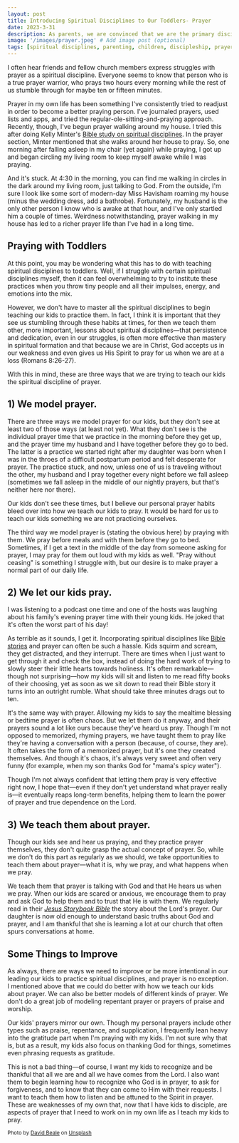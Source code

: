 ```yaml
---
layout: post
title: Introducing Spiritual Disciplines to Our Toddlers- Prayer
date: 2023-3-31
description: As parents, we are convinced that we are the primary disciplers of our children. We are stumbling our way through teaching our children how to pray.
image: '/images/prayer.jpeg' # Add image post (optional)
tags: [spiritual disciplines, parenting, children, discipleship, prayer]
---
```


I often hear friends and fellow church members express struggles with prayer as a spiritual discipline. Everyone seems to know that person who is a true prayer warrior, who prays two hours every morning while the rest of us stumble through for maybe ten or fifteen minutes. 

Prayer in my own life has been something I've consistently tried to readjust in order to become a better praying person. I've journaled prayers, used lists and apps, and tried the regular-ole-sitting-and-praying approach. Recently, though, I've begun prayer walking around my house. I tried this after doing Kelly Minter's [Bible study on spiritual disciplines](https://amzn.to/3lW7acw). In the prayer section, Minter mentioned that she walks around her house to pray. So, one morning after falling asleep in my chair (yet again) while praying, I got up and began circling my living room to keep myself awake while I was praying. 

And it's stuck. At 4:30 in the morning, you can find me walking in circles in the dark around my living room, just talking to God. From the outside, I'm sure I look like some sort of modern-day Miss Havisham roaming my house (minus the wedding dress, add a bathrobe). Fortunately, my husband is the only other person I know who is awake at that hour, and I've only startled him a couple of times.  Weirdness notwithstanding, prayer walking in my house has led to a richer prayer life than I've had in a long time. 

## Praying with Toddlers

At this point, you may be wondering what this has to do with teaching spiritual disciplines to toddlers. Well, if I struggle with certain spiritual disciplines myself, then it can feel overwhelming to try to institute these practices when you throw tiny people and all their impulses, energy, and emotions into the mix. 

However, we don't have to master all the spiritual disciplines to begin teaching our kids to practice them. In fact, I think it is important that they see us stumbling through these habits at times, for then we teach them other, more important, lessons about spiritual disciplines—that persistence and dedication, even in our struggles, is often more effective than mastery in spiritual formation and that because we are in Christ, God accepts us in our weakness and even gives us His Spirit to pray for us when we are at a loss (Romans 8:26-27). 

With this in mind, these are three ways that we are trying to teach our kids the spiritual discipline of prayer. 

## 1) We model prayer.

There are three ways we model prayer for our kids, but they don't see at least two of those ways (at least not yet). What they don't see is the individual prayer time that we practice in the morning before they get up, and the prayer time my husband and I have together before they go to bed. The latter is a practice we started right after my daughter was born when I was in the throes of a difficult postpartum period and felt desperate for prayer. The practice stuck, and now, unless one of us is traveling without the other, my husband and I pray together every night before we fall asleep (sometimes we fall asleep in the middle of our nightly prayers, but that's neither here nor there).

Our kids don't see these times, but I believe our personal prayer habits bleed over into how we teach our kids to pray. It would be hard for us to teach our kids something we are not practicing ourselves. 

The third way we model prayer is (stating the obvious here) by praying with them. We pray before meals and with them before they go to bed. Sometimes, if I get a text in the middle of the day from someone asking for prayer, I may pray for them out loud with my kids as well. "Pray without ceasing" is something I struggle with, but our desire is to make prayer a normal part of our daily life. 

## 2) We let our kids pray.

I was listening to a podcast one time and one of the hosts was laughing about his family's evening prayer time with their young kids. He joked that it's often the worst part of his day!

As terrible as it sounds, I get it. Incorporating spiritual disciplines like [Bible stories](https://meredithcook.net/2023/02/25/spiritual-disciplines-toddlers-bible/) and prayer can often be such a hassle. Kids squirm and scream, they get distracted, and they interrupt. There are times when I just want to get through it and check the box, instead of doing the hard work of trying to slowly steer their little hearts towards holiness. It's often remarkable—though not surprising—how my kids will sit and listen to me read fifty books of their choosing, yet as soon as we sit down to read their Bible story it turns into an outright rumble. What should take three minutes drags out to ten. 

It's the same way with prayer. Allowing my kids to say the mealtime blessing or bedtime prayer is often chaos. But we let them do it anyway, and their prayers sound a lot like ours because they've heard us pray. Though I'm not opposed to memorized, rhyming prayers, we have taught them to pray like they're having a conversation with a person (because, of course, they are). It often takes the form of a memorized prayer, but it's one they created themselves. And though it's chaos, it's always very sweet and often very funny (for example, when my son thanks God for "mama's spicy water").

Though I'm not always confident that letting them pray is very effective right now, I hope that—even if they don't yet understand what prayer really is—it eventually reaps long-term benefits, helping them to learn the power of prayer and true dependence on the Lord. 

## 3) We teach them about prayer. 

Though our kids see and hear us praying, and they practice prayer themselves, they don't quite grasp the actual concept of prayer. So, while we don't do this part as regularly as we should, we take opportunities to teach them about prayer—what it is, why we pray, and what happens when we pray. 

We teach them that prayer is talking with God and that He hears us when we pray. When our kids are scared or anxious, we encourage them to pray and ask God to help them and to trust that He is with them. We regularly read in their [*Jesus Storybook Bible*](https://amzn.to/3M69wjH) the story about the Lord's prayer. Our daughter is now old enough to understand basic truths about God and prayer, and I am thankful that she is learning a lot at our church that often spurs conversations at home. 

## Some Things to Improve

As always, there are ways we need to improve or be more intentional in our leading our kids to practice spiritual disciplines, and prayer is no exception. I mentioned above that we could do better with how we teach our kids about prayer. We can also be better models of different kinds of prayer. We don't do a great job of modeling repentant prayer or prayers of praise and worship. 

Our kids' prayers mirror our own. Though my personal prayers include other types such as praise, repentance, and supplication, I frequently lean heavy into the gratitude part when I'm praying with my kids. I'm not sure why that is, but as a result, my kids also focus on thanking God for things, sometimes even phrasing requests as gratitude. 

This is not a bad thing—of course, I want my kids to recognize and be thankful that all we are and all we have comes from the Lord. I also want them to begin learning how to recognize who God is in prayer, to ask for forgiveness, and to know that they can come to Him with their requests. I want to teach them how to listen and be attuned to the Spirit in prayer. These are weaknesses of my own that, now that I have kids to disciple, are aspects of prayer that I need to work on in my own life as I teach my kids to pray. 

<sub>Photo by <a href="https://unsplash.com/fr/@davidbeale?utm_source=unsplash&utm_medium=referral&utm_content=creditCopyText">David Beale</a> on <a href="https://unsplash.com/photos/YGJyFwmEC68?utm_source=unsplash&utm_medium=referral&utm_content=creditCopyText">Unsplash</a></sub>
  